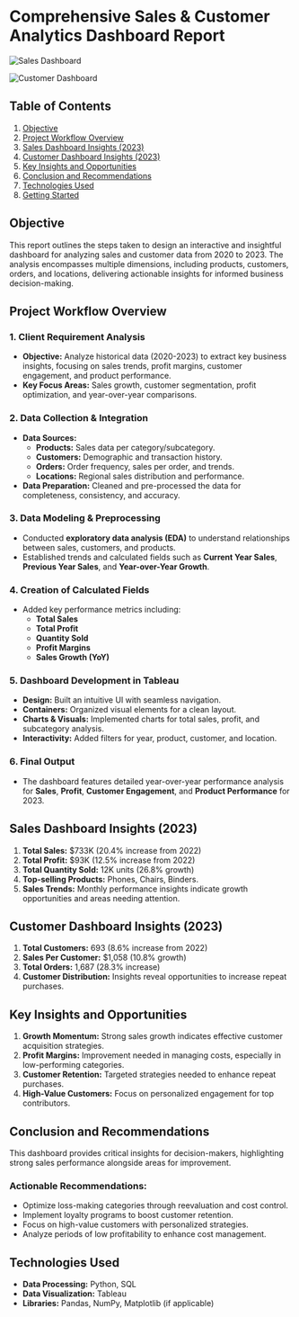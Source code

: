 # Comprehensive Sales & Customer Analytics Dashboard Report

![Sales Dashboard](https://github.com/user-attachments/assets/716c933f-ce64-4ee4-99d2-de93417b530f)

![Customer Dashboard](https://github.com/user-attachments/assets/bf21ea6c-07f8-4953-b6af-c5be0dd1f2c7)


## **Table of Contents**

1. [Objective](#objective)
2. [Project Workflow Overview](#project-workflow-overview)
3. [Sales Dashboard Insights (2023)](#sales-dashboard-insights-2023)
4. [Customer Dashboard Insights (2023)](#customer-dashboard-insights-2023)
5. [Key Insights and Opportunities](#key-insights-and-opportunities)
6. [Conclusion and Recommendations](#conclusion-and-recommendations)
7. [Technologies Used](#technologies-used)
8. [Getting Started](#getting-started)

## **Objective**
This report outlines the steps taken to design an interactive and insightful dashboard for analyzing sales and customer data from 2020 to 2023. The analysis encompasses multiple dimensions, including products, customers, orders, and locations, delivering actionable insights for informed business decision-making.

## **Project Workflow Overview**
### 1. Client Requirement Analysis
- **Objective:** Analyze historical data (2020-2023) to extract key business insights, focusing on sales trends, profit margins, customer engagement, and product performance.
- **Key Focus Areas:** Sales growth, customer segmentation, profit optimization, and year-over-year comparisons.

### 2. Data Collection & Integration
- **Data Sources:** 
  - **Products:** Sales data per category/subcategory.
  - **Customers:** Demographic and transaction history.
  - **Orders:** Order frequency, sales per order, and trends.
  - **Locations:** Regional sales distribution and performance.
- **Data Preparation:** Cleaned and pre-processed the data for completeness, consistency, and accuracy.

### 3. Data Modeling & Preprocessing
- Conducted **exploratory data analysis (EDA)** to understand relationships between sales, customers, and products.
- Established trends and calculated fields such as **Current Year Sales**, **Previous Year Sales**, and **Year-over-Year Growth**.

### 4. Creation of Calculated Fields
- Added key performance metrics including:
  - **Total Sales**
  - **Total Profit**
  - **Quantity Sold**
  - **Profit Margins**
  - **Sales Growth (YoY)**

### 5. Dashboard Development in Tableau
- **Design:** Built an intuitive UI with seamless navigation.
- **Containers:** Organized visual elements for a clean layout.
- **Charts & Visuals:** Implemented charts for total sales, profit, and subcategory analysis.
- **Interactivity:** Added filters for year, product, customer, and location.

### 6. Final Output
- The dashboard features detailed year-over-year performance analysis for **Sales**, **Profit**, **Customer Engagement**, and **Product Performance** for 2023.

## **Sales Dashboard Insights (2023)**

1. **Total Sales:** $733K (20.4% increase from 2022)
2. **Total Profit:** $93K (12.5% increase from 2022)
3. **Total Quantity Sold:** 12K units (26.8% growth)
4. **Top-selling Products:** Phones, Chairs, Binders.
5. **Sales Trends:** Monthly performance insights indicate growth opportunities and areas needing attention.

## **Customer Dashboard Insights (2023)**

1. **Total Customers:** 693 (8.6% increase from 2022)
2. **Sales Per Customer:** $1,058 (10.8% growth)
3. **Total Orders:** 1,687 (28.3% increase)
4. **Customer Distribution:** Insights reveal opportunities to increase repeat purchases.

## **Key Insights and Opportunities**
1. **Growth Momentum:** Strong sales growth indicates effective customer acquisition strategies.
2. **Profit Margins:** Improvement needed in managing costs, especially in low-performing categories.
3. **Customer Retention:** Targeted strategies needed to enhance repeat purchases.
4. **High-Value Customers:** Focus on personalized engagement for top contributors.

## **Conclusion and Recommendations**
This dashboard provides critical insights for decision-makers, highlighting strong sales performance alongside areas for improvement. 
### **Actionable Recommendations:**
- Optimize loss-making categories through reevaluation and cost control.
- Implement loyalty programs to boost customer retention.
- Focus on high-value customers with personalized strategies.
- Analyze periods of low profitability to enhance cost management.

## **Technologies Used**
- **Data Processing:** Python, SQL
- **Data Visualization:** Tableau
- **Libraries:** Pandas, NumPy, Matplotlib (if applicable)

